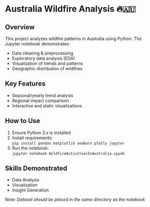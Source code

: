 # Australia Wildfire Analysis 🔥🇦🇺

## Overview
This project analyzes wildfire patterns in Australia using Python. The Jupyter notebook demonstrates:

- Data cleaning & preprocessing
- Exploratory data analysis (EDA)
- Visualization of trends and patterns
- Geographic distribution of wildfires

## Key Features
- Seasonal/yearly trend analysis
- Regional impact comparison
- Interactive and static visualizations

## How to Use
1. Ensure Python 3.x is installed
2. Install requirements:  
   `pip install pandas matplotlib seaborn plotly jupyter`
3. Run the notebook:  
   `jupyter notebook WildfireActivitiesInAustralia.ipynb`

## Skills Demonstrated
- Data Analysis
- Visualization
- Insight Generation

*Note: Dataset should be placed in the same directory as the notebook*